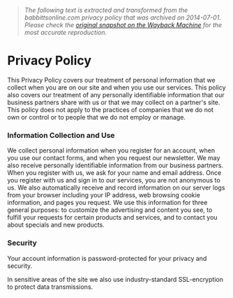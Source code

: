 > *The following text is extracted and transformed from the babbittsonline.com privacy policy that was archived on 2014-07-01. Please check the [original snapshot on the Wayback Machine](https://web.archive.org/web/20140701180454id_/http%3A//www.babbittsonline.com/page/privacy-policy) for the most accurate reproduction.*

# Privacy Policy

This Privacy Policy covers our treatment of personal information that we collect when you are on our site and when you use our services. This policy also covers our treatment of any personally identifiable information that our business partners share with us or that we may collect on a partner's site. This policy does not apply to the practices of companies that we do not own or control or to people that we do not employ or manage.

### Information Collection and Use

We collect personal information when you register for an account, when you use our contact forms, and when you request our newsletter. We may also receive personally identifiable information from our business partners. When you register with us, we ask for your name and email address. Once you register with us and sign in to our services, you are not anonymous to us. We also automatically receive and record information on our server logs from your browser including your IP address, web browsing cookie information, and pages you request. We use this information for three general purposes: to customize the advertising and content you see, to fulfill your requests for certain products and services, and to contact you about specials and new products.

### Security

Your account information is password-protected for your privacy and security.

In sensitive areas of the site we also use industry-standard SSL-encryption to protect data transmissions.
